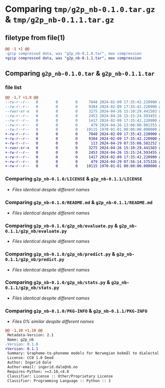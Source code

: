 # Comparing `tmp/g2p_nb-0.1.0.tar.gz` & `tmp/g2p_nb-0.1.1.tar.gz`

## filetype from file(1)

```diff
@@ -1 +1 @@
-gzip compressed data, was "g2p_nb-0.1.0.tar", max compression
+gzip compressed data, was "g2p_nb-0.1.1.tar", max compression
```

## Comparing `g2p_nb-0.1.0.tar` & `g2p_nb-0.1.1.tar`

### file list

```diff
@@ -1,7 +1,8 @@
--rw-r--r--   0        0        0     7048 2024-02-09 17:35:42.220900 g2p_nb-0.1.0/LICENSE
--rw-r--r--   0        0        0     9384 2024-02-09 17:35:42.220900 g2p_nb-0.1.0/README.md
--rwxr-xr-x   0        0        0     3275 2024-04-26 15:10:29.441503 g2p_nb-0.1.0/g2p_nb/evaluate.py
--rw-r--r--   0        0        0     2453 2024-04-26 15:15:24.593455 g2p_nb-0.1.0/g2p_nb/predict.py
--rw-r--r--   0        0        0     1417 2024-02-09 17:35:42.220900 g2p_nb-0.1.0/g2p_nb/stats.py
--rw-r--r--   0        0        0      479 2024-04-26 13:08:08.981353 g2p_nb-0.1.0/pyproject.toml
--rw-r--r--   0        0        0    10115 1970-01-01 00:00:00.000000 g2p_nb-0.1.0/PKG-INFO
+-rw-r--r--   0        0        0     7048 2024-02-09 17:35:42.220900 g2p_nb-0.1.1/LICENSE
+-rw-r--r--   0        0        0     9384 2024-02-09 17:35:42.220900 g2p_nb-0.1.1/README.md
+-rw-r--r--   0        0        0      113 2024-04-29 07:55:08.582252 g2p_nb-0.1.1/g2p_nb/__init__.py
+-rwxr-xr-x   0        0        0     3275 2024-04-26 15:10:29.441503 g2p_nb-0.1.1/g2p_nb/evaluate.py
+-rw-r--r--   0        0        0     2453 2024-04-26 15:15:24.593455 g2p_nb-0.1.1/g2p_nb/predict.py
+-rw-r--r--   0        0        0     1417 2024-02-09 17:35:42.220900 g2p_nb-0.1.1/g2p_nb/stats.py
+-rw-r--r--   0        0        0      479 2024-04-29 07:56:14.575326 g2p_nb-0.1.1/pyproject.toml
+-rw-r--r--   0        0        0    10115 1970-01-01 00:00:00.000000 g2p_nb-0.1.1/PKG-INFO
```

### Comparing `g2p_nb-0.1.0/LICENSE` & `g2p_nb-0.1.1/LICENSE`

 * *Files identical despite different names*

### Comparing `g2p_nb-0.1.0/README.md` & `g2p_nb-0.1.1/README.md`

 * *Files identical despite different names*

### Comparing `g2p_nb-0.1.0/g2p_nb/evaluate.py` & `g2p_nb-0.1.1/g2p_nb/evaluate.py`

 * *Files identical despite different names*

### Comparing `g2p_nb-0.1.0/g2p_nb/predict.py` & `g2p_nb-0.1.1/g2p_nb/predict.py`

 * *Files identical despite different names*

### Comparing `g2p_nb-0.1.0/g2p_nb/stats.py` & `g2p_nb-0.1.1/g2p_nb/stats.py`

 * *Files identical despite different names*

### Comparing `g2p_nb-0.1.0/PKG-INFO` & `g2p_nb-0.1.1/PKG-INFO`

 * *Files 0% similar despite different names*

```diff
@@ -1,10 +1,10 @@
 Metadata-Version: 2.1
 Name: g2p_nb
-Version: 0.1.0
+Version: 0.1.1
 Summary: Grapheme-to-phoneme models for Norwegian bokmål to dialectal phonemic transcriptions
 License: CC0 1.0 Deed
 Author: Ingerid Dale
 Author-email: ingerid.dale@nb.no
 Requires-Python: >=3.10,<4.0
 Classifier: License :: Other/Proprietary License
 Classifier: Programming Language :: Python :: 3
```

